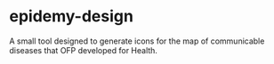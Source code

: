 epidemy-design
==============

A small tool designed to generate icons for the map of communicable diseases that OFP developed for Health.
